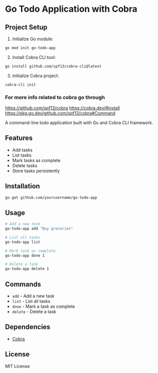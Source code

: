 # Go Todo Application with Cobra

## Project Setup

1. Initialize Go module:

```bash
go mod init go-todo-app
```

2. Install Cobra CLI tool:

```bash
go install github.com/spf13/cobra-cli@latest
```

3. Initialize Cobra project:

```bash
cobra-cli init
```

### For more info related to cobra go through

https://github.com/spf13/cobra
https://cobra.dev/#install
https://pkg.go.dev/github.com/spf13/cobra#Command

A command-line todo application built with Go and Cobra CLI framework.

## Features

- Add tasks
- List tasks
- Mark tasks as complete
- Delete tasks
- Store tasks persistently

## Installation

```bash
go get github.com/yourusername/go-todo-app
```

## Usage

```bash
# Add a new task
go-todo-app add "Buy groceries"

# List all tasks
go-todo-app list

# Mark task as complete
go-todo-app done 1

# Delete a task
go-todo-app delete 1
```

## Commands

- `add` - Add a new task
- `list` - List all tasks
- `done` - Mark a task as complete
- `delete` - Delete a task

## Dependencies

- [Cobra](https://github.com/spf13/cobra)

## License

MIT License
